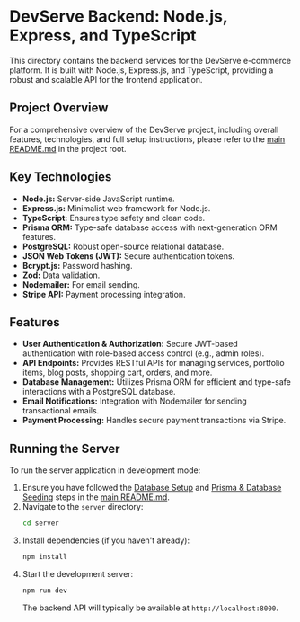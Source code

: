 # DevServe Backend: Node.js, Express, and TypeScript

This directory contains the backend services for the DevServe e-commerce platform. It is built with Node.js, Express.js, and TypeScript, providing a robust and scalable API for the frontend application.

## Project Overview

For a comprehensive overview of the DevServe project, including overall features, technologies, and full setup instructions, please refer to the [main README.md](../../README.md) in the project root.

## Key Technologies

-   **Node.js:** Server-side JavaScript runtime.
-   **Express.js:** Minimalist web framework for Node.js.
-   **TypeScript:** Ensures type safety and clean code.
-   **Prisma ORM:** Type-safe database access with next-generation ORM features.
-   **PostgreSQL:** Robust open-source relational database.
-   **JSON Web Tokens (JWT):** Secure authentication tokens.
-   **Bcrypt.js:** Password hashing.
-   **Zod:** Data validation.
-   **Nodemailer:** For email sending.
-   **Stripe API:** Payment processing integration.

## Features

-   **User Authentication & Authorization:** Secure JWT-based authentication with role-based access control (e.g., admin roles).
-   **API Endpoints:** Provides RESTful APIs for managing services, portfolio items, blog posts, shopping cart, orders, and more.
-   **Database Management:** Utilizes Prisma ORM for efficient and type-safe interactions with a PostgreSQL database.
-   **Email Notifications:** Integration with Nodemailer for sending transactional emails.
-   **Payment Processing:** Handles secure payment transactions via Stripe.

## Running the Server

To run the server application in development mode:

1.  Ensure you have followed the [Database Setup](#database-setup) and [Prisma & Database Seeding](#prisma--database-seeding) steps in the [main README.md](../../README.md).
2.  Navigate to the `server` directory:
    ```bash
    cd server
    ```
3.  Install dependencies (if you haven't already):
    ```bash
    npm install
    ```
4.  Start the development server:
    ```bash
    npm run dev
    ```
    The backend API will typically be available at `http://localhost:8000`.
